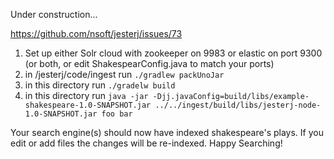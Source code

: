 Under construction...

https://github.com/nsoft/jesterj/issues/73

1. Set up either Solr cloud with zookeeper on 9983 or elastic on port 9300 (or both, or edit ShakespearConfig.java to match your ports)
1. in /jesterj/code/ingest run `./gradlew packUnoJar`
1. in this directory run `./gradelw build`
1. in this directory run `java -jar -Djj.javaConfig=build/libs/example-shakespeare-1.0-SNAPSHOT.jar ../../ingest/build/libs/jesterj-node-1.0-SNAPSHOT.jar foo bar`

Your search engine(s) should now have indexed shakespeare's plays.  If you edit or add files the changes will be re-indexed. Happy Searching!

